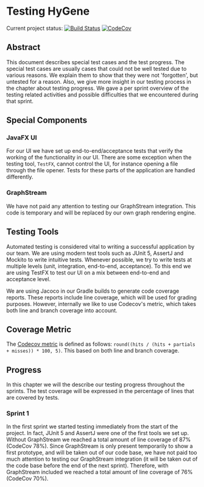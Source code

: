 # Testing HyGene 
Current project status:
[![Build Status](https://travis-ci.com/nielsdebruin/dna.svg?token=MPR2aq1yzRi2MdAzgtdk&branch=master)](https://travis-ci.com/nielsdebruin/dna)
[![CodeCov](https://codecov.io/gh/nielsdebruin/dna/branch/master/graph/badge.svg?token=iCcqwI3I98)](https://codecov.io/gh/nielsdebruin/dna)

## Abstract
This document describes special test cases and the test progress. The special test cases are usually cases that could not be well tested due to various reasons. We explain them to show that they were not 'forgotten', but untested for a reason. Also, we give more insight in our testing process in the chapter about testing progress. We gave a per sprint overview of the testing related activities and possible difficulties that we encountered during that sprint.

## Special Components

### JavaFX UI
For our UI we have set up end-to-end/acceptance tests that verify the working of the functionality in our UI. There are some exception when the testing tool, `TestFX`, cannot control the UI, for instance opening a file through the file opener. Tests for these parts of the application are handled differently.

### GraphStream
We have not paid any attention to testing our GraphStream integration. This code is temporary and will be replaced by our own graph rendering engine.

## Testing Tools
Automated testing is considered vital to writing a successful application by our team. We are using modern test tools such as JUnit 5, AssertJ and Mockito to write intuitive tests. Whenever possible, we try to write tests at multiple levels (unit, integration, end-to-end, acceptance). To this end we are using TestFX to test our UI on a mix between end-to-end and acceptance level.

We are using Jacoco in our Gradle builds to generate code coverage reports. These reports include line coverage, which will be used for grading purposes. However, internally we like to use Codecov's metric, which takes both line and branch coverage into account.

## Coverage Metric
The [Codecov metric]((http://docs.codecov.io/docs/frequently-asked-questions)) is defined as follows: `round((hits / (hits + partials + misses)) * 100, 5)`. This based on both line and branch coverage.

## Progress
In this chapter we will the describe our testing progress throughout the sprints. The test coverage will be expressed in the percentage of lines that are covered by tests.

### Sprint 1
In the first sprint we started testing immediately from the start of the project. In fact, JUnit 5 and AssertJ were one of the first tools we set up. Without GraphStream we reached a total amount of line coverage of 87% (CodeCov 78%). Since GraphStream is only present temporarily to show a first prototype, and will be taken out of our code base, we have not paid too much attention to testing our GraphStream integration (it will be taken out of the code base before the end of the next sprint). Therefore, with GraphStream included we reached a total amount of line coverage of 76% (CodeCov 70%).
